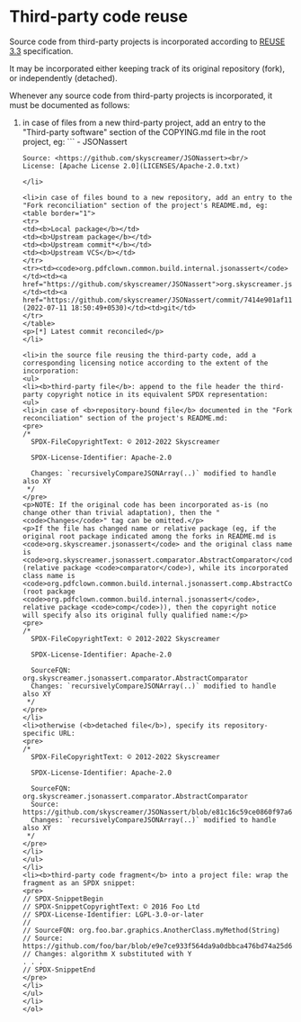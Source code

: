 <!--
  SPDX-FileCopyrightText: 2025 Stefano Chizzolini and contributors

  SPDX-License-Identifier: LGPL-3.0-or-later
-->

# Third-party code reuse

Source code from third-party projects is incorporated according to [REUSE 3.3](https://reuse.software/spec-3.3/) specification.

It may be incorporated either keeping track of its original repository (fork), or independently (detached).

Whenever any source code from third-party projects is incorporated, it must be documented as follows:

<ol>
<li>in case of files from a new third-party project, add an entry to the "Third-party software" section of the COPYING.md file in the root project, eg:
```
- JSONassert

	Source: <https://github.com/skyscreamer/JSONassert><br/>
	License: [Apache License 2.0](LICENSES/Apache-2.0.txt)
```
</li>

<li>in case of files bound to a new repository, add an entry to the "Fork reconciliation" section of the project's README.md, eg:
<table border="1">
<tr>
<td><b>Local package</b></td>
<td><b>Upstream package</b></td>
<td><b>Upstream commit*</b></td>
<td><b>Upstream VCS</b></td>
</tr>
<tr><td><code>org.pdfclown.common.build.internal.jsonassert</code></td><td><a href="https://github.com/skyscreamer/JSONassert">org.skyscreamer.jsonassert</a></td><td><a href="https://github.com/skyscreamer/JSONassert/commit/7414e901af11c559bc553e5bb8e12b99a57d1c1c">7414e901af11c559bc553e5bb8e12b99a57d1c1c</a> (2022-07-11 18:50:49+0530)</td><td>git</td>
</tr>
</table>
<p>[*] Latest commit reconciled</p>
</li>

<li>in the source file reusing the third-party code, add a corresponding licensing notice according to the extent of the incorporation:
<ul>
<li><b>third-party file</b>: append to the file header the third-party copyright notice in its equivalent SPDX representation:
<ul>
<li>in case of <b>repository-bound file</b> documented in the "Fork reconciliation" section of the project's README.md:
<pre>
/*
  SPDX-FileCopyrightText: © 2012-2022 Skyscreamer

  SPDX-License-Identifier: Apache-2.0

  Changes: `recursivelyCompareJSONArray(..)` modified to handle also XY
 */
</pre>
<p>NOTE: If the original code has been incorporated as-is (no change other than trivial adaptation), then the "<code>Changes</code>" tag can be omitted.</p>
<p>If the file has changed name or relative package (eg, if the original root package indicated among the forks in README.md is <code>org.skyscreamer.jsonassert</code> and the original class name is <code>org.skyscreamer.jsonassert.comparator.AbstractComparator</code> (relative package <code>comparator</code>), while its incorporated class name is <code>org.pdfclown.common.build.internal.jsonassert.comp.AbstractComparator</code> (root package <code>org.pdfclown.common.build.internal.jsonassert</code>, relative package <code>comp</code>)), then the copyright notice will specify also its original fully qualified name:</p>
<pre>
/*
  SPDX-FileCopyrightText: © 2012-2022 Skyscreamer

  SPDX-License-Identifier: Apache-2.0

  SourceFQN: org.skyscreamer.jsonassert.comparator.AbstractComparator
  Changes: `recursivelyCompareJSONArray(..)` modified to handle also XY
 */
</pre>
</li>
<li>otherwise (<b>detached file</b>), specify its repository-specific URL:
<pre>
/*
  SPDX-FileCopyrightText: © 2012-2022 Skyscreamer

  SPDX-License-Identifier: Apache-2.0

  SourceFQN: org.skyscreamer.jsonassert.comparator.AbstractComparator
  Source: https://github.com/skyscreamer/JSONassert/blob/e81c16c59ce0860f97a65d871589ab2337370c4b/src/main/java/org/skyscreamer/jsonassert/comparator/AbstractComparator.java
  Changes: `recursivelyCompareJSONArray(..)` modified to handle also XY
 */
</pre>
</li>
</ul>
</li>
<li><b>third-party code fragment</b> into a project file: wrap the fragment as an SPDX snippet:
<pre>
// SPDX-SnippetBegin
// SPDX-SnippetCopyrightText: © 2016 Foo Ltd
// SPDX-License-Identifier: LGPL-3.0-or-later
//
// SourceFQN: org.foo.bar.graphics.AnotherClass.myMethod(String)
// Source: https://github.com/foo/bar/blob/e9e7ce933f564da9a0dbbca476bd74a25d6f0663/src/main/java/org/foo/bar/graphics/AnotherClass.java
// Changes: algorithm X substituted with Y
. . .
// SPDX-SnippetEnd
</pre>
</li>
</ul>
</li>
</ol>
